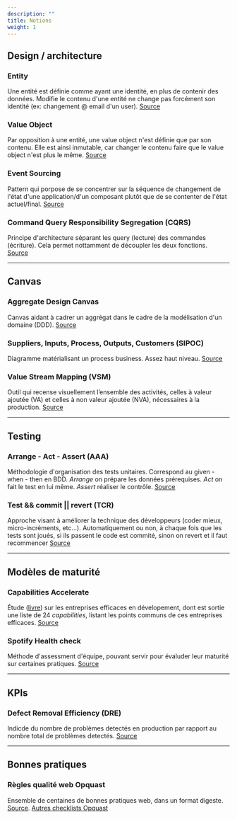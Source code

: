```yaml
---
description: ""
title: Notions
weight: 1
---
```


## Design / architecture
### Entity
Une entité est définie comme ayant une identité, en plus de contenir des données. Modifie le contenu d'une entité ne change pas forcément son identité (ex: changement @ email d'un user). [Source](http://www.informatix.fr/articles/conception/valueobject-qu-est-ce-que-c-est-192)

### Value Object
Par opposition à une entité, une value object n'est définie que par son contenu. Elle est ainsi inmutable, car changer le contenu faire que le value object n'est plus le même. [Source](https://martinfowler.com/bliki/ValueObject.html)

### Event Sourcing
Pattern qui porpose de se concentrer sur la séquence de changement de l'état d'une application/d'un composant plutôt que de se contenter de l'état actuel/final. [Source](https://blog.engineering.publicissapient.fr/2017/01/16/event-sourcing-comprendre-les-bases-dun-systeme-evenementiel/#:~:text=Qu'est%2Dce%20que%20l,%C3%A9tat%20o%C3%B9%20elle%20se%20trouve.)

### Command Query Responsibility Segregation (CQRS)
Principe d'architecture séparant les query (lecture) des commandes (écriture). Cela permet nottamment de découpler les deux fonctions. [Source](https://www.insidegroup.fr/actualites/cqrs/)

---

## Canvas
### Aggregate Design Canvas
Canvas aidant à cadrer un aggrégat dans le cadre de la modélisation d'un domaine (DDD). [Source](https://github.com/ddd-crew/aggregate-design-canvas)

### Suppliers, Inputs, Process, Outputs, Customers (SIPOC)
Diagramme matérialisant un process business. Assez haut niveau.
[Source](https://searchcio.techtarget.com/definition/SIPOC-diagram-suppliers-inputs-process-outputs-customers#)

### Value Stream Mapping (VSM)
Outil qui recense visuellement l’ensemble des activités, celles à valeur ajoutée (VA) et celles à non valeur ajoutée (NVA), nécessaires à la production.
[Source](https://www.manager-go.com/organisation-entreprise/articles/vsm)

---

## Testing
### Arrange - Act - Assert (AAA)
Méthodologie d'organisation des tests unitaires. Correspond au given - when - then en BDD. *Arrange* on prépare les données prérequises. *Act* on fait le test en lui même. *Assert* réaliser le contrôle. [Source](https://automationpanda.com/2020/07/07/arrange-act-assert-a-pattern-for-writing-good-tests/)

### Test && commit || revert (TCR)
Approche visant à améliorer la technique des développeurs (coder mieux, micro-incréments, etc...). Automatiquement ou non, à chaque fois que les tests sont joués, si ils passent le code est commité, sinon on revert et il faut recommencer [Source](https://blog.myagilepartner.fr/index.php/2019/02/18/tests-tcr-test-commit-revert/)

---

## Modèles de maturité
### Capabilities Accelerate
Étude ([livre](https://www.oreilly.com/library/view/accelerate/9781457191435/)) sur les entreprises efficaces en dévelopement, dont est sortie une liste de 24 *capabilities*, listant les points communs de ces entreprises efficaces. [Source](https://devopsefficiency.com/matrices.html)

### Spotify Health check
Méthode d'assessment d'équipe, pouvant servir pour évaluder leur maturité sur certaines pratiques. [Source](https://engineering.atspotify.com/2014/09/16/squad-health-check-model/)

---

## KPIs
### Defect Removal Efficiency (DRE)
Indicde du nombre de problèmes detectés en production par rapport au nombre total de problèmes detectés. [Source](https://performance-objectives.com/kpi-defect-removal-efficiency-dre/)

---

## Bonnes pratiques
### Règles qualité web Opquast
Ensemble de centaines de bonnes pratiques web, dans un format digeste. [Source](https://checklists.opquast.com/fr/assurance-qualite-web/). [Autres checklists Opquast](https://checklists.opquast.com/fr/assurance-qualite-web/download/)